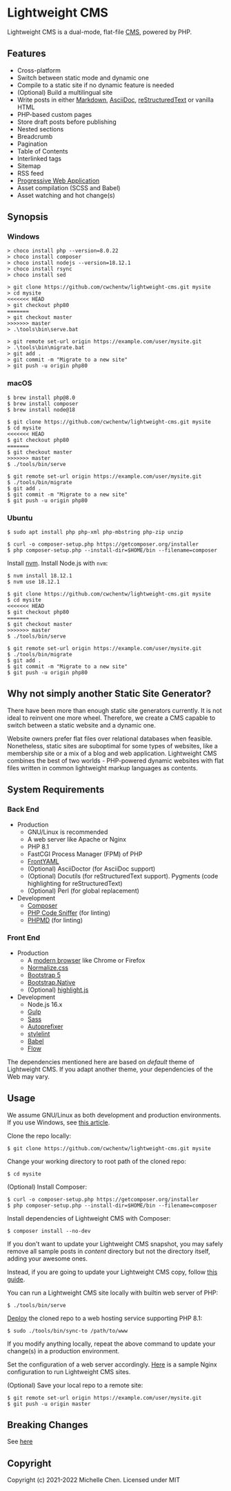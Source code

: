 # Lightweight CMS

Lightweight CMS is a dual-mode, flat-file [CMS](https://en.wikipedia.org/wiki/Content_management_system), powered by PHP.

## Features

* Cross-platform
* Switch between static mode and dynamic one
* Compile to a static site if no dynamic feature is needed
* (Optional) Build a multilingual site
* Write posts in either [Markdown](https://github.github.com/gfm/), [AsciiDoc](https://asciidoc.org/), [reStructuredText](https://docutils.sourceforge.io/rst.html) or vanilla HTML
* PHP-based custom pages
* Store draft posts before publishing
* Nested sections
* Breadcrumb
* Pagination
* Table of Contents
* Interlinked tags
* Sitemap
* RSS feed
* [Progressive Web Application](https://developer.mozilla.org/en-US/docs/Web/Progressive_web_apps)
* Asset compilation (SCSS and Babel)
* Asset watching and hot change(s)

## Synopsis

### Windows

```shell
> choco install php --version=8.0.22
> choco install composer
> choco install nodejs --version=18.12.1
> choco install rsync
> choco install sed
```

```shell
> git clone https://github.com/cwchentw/lightweight-cms.git mysite
> cd mysite
<<<<<<< HEAD
> git checkout php80
=======
> git checkout master
>>>>>>> master
> .\tools\bin\serve.bat
```

```shell
> git remote set-url origin https://example.com/user/mysite.git
> .\tools\bin\migrate.bat
> git add .
> git commit -m "Migrate to a new site"
> git push -u origin php80
```

### macOS

```shell
$ brew install php@8.0
$ brew install composer
$ brew install node@18
```

```shell
$ git clone https://github.com/cwchentw/lightweight-cms.git mysite
$ cd mysite
<<<<<<< HEAD
$ git checkout php80
=======
$ git checkout master
>>>>>>> master
$ ./tools/bin/serve
```

```shell
$ git remote set-url origin https://example.com/user/mysite.git
$ ./tools/bin/migrate
$ git add .
$ git commit -m "Migrate to a new site"
$ git push -u origin php80
```

### Ubuntu

```shell
$ sudo apt install php php-xml php-mbstring php-zip unzip
```

```shell
$ curl -o composer-setup.php https://getcomposer.org/installer
$ php composer-setup.php --install-dir=$HOME/bin --filename=composer
```

Install [nvm](https://github.com/nvm-sh/nvm). Install Node.js with `nvm`:

```shell
$ nvm install 18.12.1
$ nvm use 18.12.1
```

```shell
$ git clone https://github.com/cwchentw/lightweight-cms.git mysite
$ cd mysite
<<<<<<< HEAD
$ git checkout php80
=======
$ git checkout master
>>>>>>> master
$ ./tools/bin/serve
```

```shell
$ git remote set-url origin https://example.com/user/mysite.git
$ ./tools/bin/migrate
$ git add .
$ git commit -m "Migrate to a new site"
$ git push -u origin php80
```

## Why not simply another Static Site Generator?

There have been more than enough static site generators currently. It is not ideal to reinvent one more wheel. Therefore, we create a CMS capable to switch between a static website and a dynamic one.

Website owners prefer flat files over relational databases when feasible. Nonetheless, static sites are suboptimal for some types of websites, like a membership site or a mix of a blog and web application. Lightweight CMS combines the best of two worlds - PHP-powered dynamic websites with flat files written in common lightweight markup languages as contents.

## System Requirements

### Back End

* Production
  * GNU/Linux is recommended
  * A web server like Apache or Nginx
  * PHP 8.1
  * FastCGI Process Manager (FPM) of PHP
  * [FrontYAML](https://github.com/mnapoli/FrontYAML)
  * (Optional) AsciiDoctor (for AsciiDoc support)
  * (Optional) Docutils (for reStructuredText support). Pygments (code highlighting for reStructuredText)
  * (Optional) Perl (for global replacement)
* Development
  * [Composer](https://getcomposer.org)
  * [PHP Code Sniffer](https://github.com/squizlabs/PHP_CodeSniffer) (for linting)
  * [PHPMD](https://phpmd.org) (for linting)

### Front End

* Production
  * A [modern browser](https://browsehappy.com) like Chrome or Firefox
  * [Normalize.css](https://necolas.github.io/normalize.css/)
  * [Bootstrap 5](https://getbootstrap.com)
  * [Bootstrap.Native](https://thednp.github.io/bootstrap.native/)
  * (Optional) [highlight.js](https://highlightjs.org)
* Development
  * Node.js 16.x
  * [Gulp](https://gulpjs.com/)
  * [Sass](https://sass-lang.com/)
  * [Autoprefixer](https://github.com/postcss/autoprefixer)
  * [stylelint](https://stylelint.io/)
  * [Babel](https://babeljs.io/)
  * [Flow](https://flow.org/en/)

The dependencies mentioned here are based on *default* theme of Lightweight CMS. If you adapt another theme, your dependencies of the Web may vary.

## Usage

We assume GNU/Linux as both development and production environments. If you use Windows, see [this article](https://lightweightcms.org/howto/run-lightweight-cms-on-windows/).

Clone the repo locally:

```shell
$ git clone https://github.com/cwchentw/lightweight-cms.git mysite
```

Change your working directory to root path of the cloned repo:

```shell
$ cd mysite
```

(Optional) Install Composer:

```shell
$ curl -o composer-setup.php https://getcomposer.org/installer
$ php composer-setup.php --install-dir=$HOME/bin --filename=composer
```

Install dependencies of Lightweight CMS with Composer:

```shell
$ composer install --no-dev
```

If you don't want to update your Lightweight CMS snapshot, you may safely remove all sample posts in *content* directory but not the directory itself, adding your awesome ones.

Instead, if you are going to update your Lightweight CMS copy, follow [this guide](https://lightweightcms.org/howto/upgrade-lightweight-cms/).

You can run a Lightweight CMS site locally with builtin web server of PHP:

```shell
$ ./tools/bin/serve
```

[Deploy](https://lightweightcms.org/deployment/) the cloned repo to a web hosting service supporting PHP 8.1:

```shell
$ sudo ./tools/bin/sync-to /path/to/www
```

If you modify anything locally, repeat the above command to update your change(s) in a production environment.

Set the configuration of a web server accordingly. [Here](/tools/etc/nginx.conf) is a sample Nginx configuration to run Lightweight CMS sites.

(Optional) Save your local repo to a remote site:

```
$ git remote set-url origin https://example.com/user/mysite.git
$ git push -u origin master
```

## Breaking Changes

See [here](/CHANGELOG.md)

## Copyright

Copyright (c) 2021-2022 Michelle Chen. Licensed under MIT
